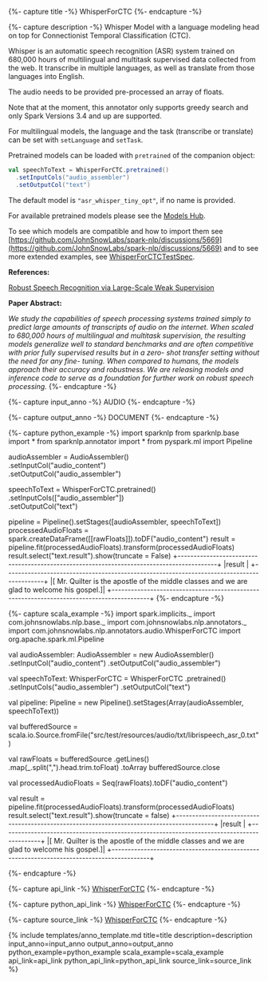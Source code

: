 {%- capture title -%}
WhisperForCTC
{%- endcapture -%}

{%- capture description -%}
Whisper Model with a language modeling head on top for Connectionist Temporal Classification
(CTC).

Whisper is an automatic speech recognition (ASR) system trained on 680,000 hours of
multilingual and multitask supervised data collected from the web. It transcribe in multiple
languages, as well as translate from those languages into English.

The audio needs to be provided pre-processed an array of floats.

Note that at the moment, this annotator only supports greedy search and only Spark Versions
3.4 and up are supported.

For multilingual models, the language and the task (transcribe or translate) can be set with
`setLanguage` and `setTask`.

Pretrained models can be loaded with `pretrained` of the companion object:

```scala
val speechToText = WhisperForCTC.pretrained()
  .setInputCols("audio_assembler")
  .setOutputCol("text")
```

The default model is `"asr_whisper_tiny_opt"`, if no name is provided.

For available pretrained models please see the [Models Hub](https://sparknlp.org/models).

To see which models are compatible and how to import them see
[https://github.com/JohnSnowLabs/spark-nlp/discussions/5669](https://github.com/JohnSnowLabs/spark-nlp/discussions/5669) and to see more extended
examples, see
[WhisperForCTCTestSpec](https://github.com/JohnSnowLabs/spark-nlp/blob/master/src/test/scala/com/johnsnowlabs/nlp/annotators/audio/WhisperForCTCTest.scala).

**References:**

[Robust Speech Recognition via Large-Scale Weak Supervision](https://arxiv.org/abs/2212.04356)

**Paper Abstract:**

*We study the capabilities of speech processing systems trained simply to predict large
amounts of transcripts of audio on the internet. When scaled to 680,000 hours of multilingual
and multitask supervision, the resulting models generalize well to standard benchmarks and are
often competitive with prior fully supervised results but in a zero- shot transfer setting
without the need for any fine- tuning. When compared to humans, the models approach their
accuracy and robustness. We are releasing models and inference code to serve as a foundation
for further work on robust speech processing.*
{%- endcapture -%}

{%- capture input_anno -%}
AUDIO
{%- endcapture -%}

{%- capture output_anno -%}
DOCUMENT
{%- endcapture -%}

{%- capture python_example -%}
import sparknlp
from sparknlp.base import *
from sparknlp.annotator import *
from pyspark.ml import Pipeline

audioAssembler = AudioAssembler() \
    .setInputCol("audio_content") \
    .setOutputCol("audio_assembler")

speechToText = WhisperForCTC.pretrained() \
    .setInputCols(["audio_assembler"]) \
    .setOutputCol("text")

pipeline = Pipeline().setStages([audioAssembler, speechToText])
processedAudioFloats = spark.createDataFrame([[rawFloats]]).toDF("audio_content")
result = pipeline.fit(processedAudioFloats).transform(processedAudioFloats)
result.select("text.result").show(truncate = False)
+------------------------------------------------------------------------------------------+
|result                                                                                    |
+------------------------------------------------------------------------------------------+
|[ Mr. Quilter is the apostle of the middle classes and we are glad to welcome his gospel.]|
+------------------------------------------------------------------------------------------+
{%- endcapture -%}

{%- capture scala_example -%}
import spark.implicits._
import com.johnsnowlabs.nlp.base._
import com.johnsnowlabs.nlp.annotators._
import com.johnsnowlabs.nlp.annotators.audio.WhisperForCTC
import org.apache.spark.ml.Pipeline

val audioAssembler: AudioAssembler = new AudioAssembler()
  .setInputCol("audio_content")
  .setOutputCol("audio_assembler")

val speechToText: WhisperForCTC = WhisperForCTC
  .pretrained()
  .setInputCols("audio_assembler")
  .setOutputCol("text")

val pipeline: Pipeline = new Pipeline().setStages(Array(audioAssembler, speechToText))

val bufferedSource =
  scala.io.Source.fromFile("src/test/resources/audio/txt/librispeech_asr_0.txt")

val rawFloats = bufferedSource
  .getLines()
  .map(_.split(",").head.trim.toFloat)
  .toArray
bufferedSource.close

val processedAudioFloats = Seq(rawFloats).toDF("audio_content")

val result = pipeline.fit(processedAudioFloats).transform(processedAudioFloats)
result.select("text.result").show(truncate = false)
+------------------------------------------------------------------------------------------+
|result                                                                                    |
+------------------------------------------------------------------------------------------+
|[ Mr. Quilter is the apostle of the middle classes and we are glad to welcome his gospel.]|
+------------------------------------------------------------------------------------------+

{%- endcapture -%}

{%- capture api_link -%}
[WhisperForCTC](/api/com/johnsnowlabs/nlp/annotators/audio/WhisperForCTC)
{%- endcapture -%}

{%- capture python_api_link -%}
[WhisperForCTC](/api/python/reference/autosummary/sparknlp/annotator/audio/whisper_for_ctc/index.html?highlight=whisperforctc#python.sparknlp.annotator.audio.whisper_for_ctc.WhisperForCTC)
{%- endcapture -%}

{%- capture source_link -%}
[WhisperForCTC](https://github.com/JohnSnowLabs/spark-nlp/tree/master/src/main/scala/com/johnsnowlabs/nlp/annotators/audio/WhisperForCTC.scala)
{%- endcapture -%}

{% include templates/anno_template.md
title=title
description=description
input_anno=input_anno
output_anno=output_anno
python_example=python_example
scala_example=scala_example
api_link=api_link
python_api_link=python_api_link
source_link=source_link
%}